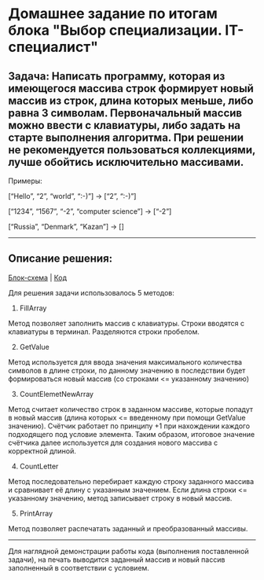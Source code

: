 # Домашнее задание по итогам блока "Выбор специализации. IT-специалист"

## Задача: Написать программу, которая из имеющегося массива строк формирует новый массив из строк, длина которых меньше, либо равна 3 символам. Первоначальный массив можно ввести с клавиатуры, либо задать на старте выполнения алгоритма. При решении не рекомендуется пользоваться коллекциями, лучше обойтись исключительно массивами.

Примеры:

[“Hello”, “2”, “world”, “:-)”] → [“2”, “:-)”]

[“1234”, “1567”, “-2”, “computer science”] → [“-2”]

[“Russia”, “Denmark”, “Kazan”] → []

_____________

## Описание решения:

[Блок-схема](task_1/diagram.drawio.png) | [Код](task_1/Program.cs)

Для решения задачи использовалось 5 методов:

1. FillArray

Метод позволяет заполнить массив с клавиатуры. Строки вводятся с клавиатуры в терминал. Разделяются строки пробелом.

2. GetValue

Метод используется для ввода значения максимального количества символов в длине строки, по данному значению в последствии будет формироваться новый массив (со строками <= указанному значению)

3. CountElemetNewArray

Метод считает количество строк в заданном массиве, которые попадут в новый массив (длина которых <= введенному при помощи GetValue значению). Счётчик работает по принципу +1 при нахождении каждого подходящего под условие элемента. Таким образом, итоговое значение счётчика далее используется для создания нового массива с корректной длиной.

4. CountLetter

Метод последовательно перебирает каждую строку заданного массива и сравнивает её длину с указанным значением. Если длина строки <= указанному значению, метод записывает строку в новый массив.

5. PrintArray

Метод позволяет распечатать заданный и преобразованный массивы.

_____________

Для наглядной демонстрации работы кода (выполнения поставленной задачи), на печать выводится заданный массив и новый пассив заполненный в соответствии с условием.